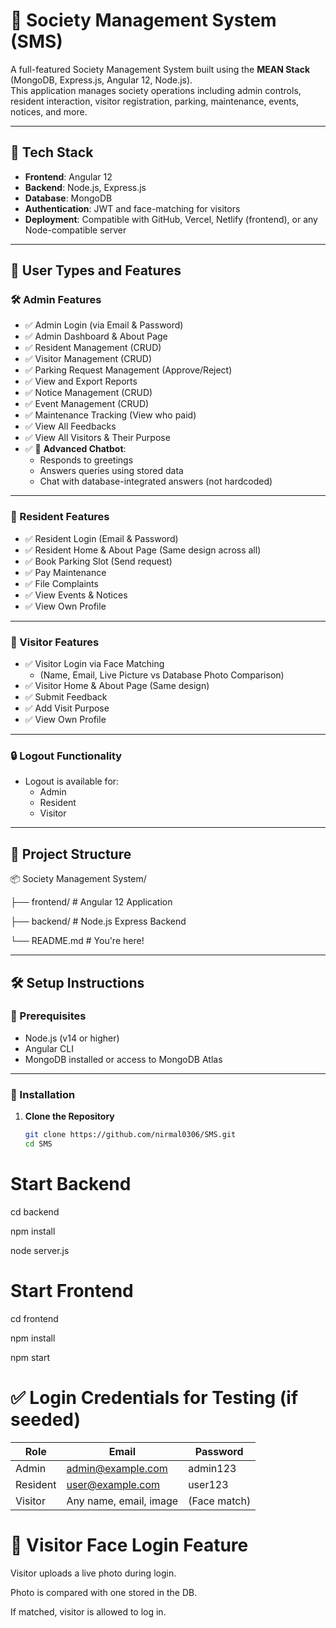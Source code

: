 # 🏢 Society Management System (SMS)

A full-featured Society Management System built using the **MEAN Stack** (MongoDB, Express.js, Angular 12, Node.js).  
This application manages society operations including admin controls, resident interaction, visitor registration, parking, maintenance, events, notices, and more.

---

## 🚀 Tech Stack

- **Frontend**: Angular 12  
- **Backend**: Node.js, Express.js  
- **Database**: MongoDB  
- **Authentication**: JWT and face-matching for visitors  
- **Deployment**: Compatible with GitHub, Vercel, Netlify (frontend), or any Node-compatible server

---

## 🔐 User Types and Features

### 🛠️ Admin Features

- ✅ Admin Login (via Email & Password)
- ✅ Admin Dashboard & About Page
- ✅ Resident Management (CRUD)
- ✅ Visitor Management (CRUD)
- ✅ Parking Request Management (Approve/Reject)
- ✅ View and Export Reports
- ✅ Notice Management (CRUD)
- ✅ Event Management (CRUD)
- ✅ Maintenance Tracking (View who paid)
- ✅ View All Feedbacks
- ✅ View All Visitors & Their Purpose
- ✅ 🤖 **Advanced Chatbot**:
  - Responds to greetings
  - Answers queries using stored data
  - Chat with database-integrated answers (not hardcoded)

---

### 🧍 Resident Features

- ✅ Resident Login (Email & Password)
- ✅ Resident Home & About Page (Same design across all)
- ✅ Book Parking Slot (Send request)
- ✅ Pay Maintenance
- ✅ File Complaints
- ✅ View Events & Notices
- ✅ View Own Profile

---

### 🚶 Visitor Features

- ✅ Visitor Login via Face Matching
  - (Name, Email, Live Picture vs Database Photo Comparison)
- ✅ Visitor Home & About Page (Same design)
- ✅ Submit Feedback
- ✅ Add Visit Purpose
- ✅ View Own Profile

---

### 🔒 Logout Functionality

- Logout is available for:
  - Admin
  - Resident
  - Visitor

---

## 📁 Project Structure

📦 Society Management System/

├── frontend/ # Angular 12 Application

├── backend/ # Node.js Express Backend

└── README.md # You're here!


---

## 🛠️ Setup Instructions

### 📌 Prerequisites

- Node.js (v14 or higher)
- Angular CLI
- MongoDB installed or access to MongoDB Atlas

---

### 🔧 Installation

1. **Clone the Repository**  
   ```bash
   git clone https://github.com/nirmal0306/SMS.git
   cd SMS


# Start Backend

cd backend

npm install

node server.js


# Start Frontend

cd frontend

npm install

npm start

# ✅ Login Credentials for Testing (if seeded)
| Role     | Email                                         | Password     |
| -------- | --------------------------------------------- | ------------ |
| Admin    | [admin@example.com](mailto:admin@example.com) | admin123     |
| Resident | [user@example.com](mailto:user@example.com)   | user123      |
| Visitor  | Any name, email, image                        | (Face match) |

# 📸 Visitor Face Login Feature
Visitor uploads a live photo during login.

Photo is compared with one stored in the DB.

If matched, visitor is allowed to log in.


